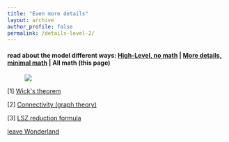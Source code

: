 ```yaml
---
title: "Even more details"
layout: archive
author_profile: false
permalink: /details-level-2/
---
```


#### read about the model different ways: [High-Level, no math](https://arkm97.github.io/covered-calls/volatility-model/) | [More details, minimal math](https://arkm97.github.io/covered-calls/details-level-1/) | All math (this page)

<figure>
    <img src="../images/four_pt_amplitude.png">
</figure>



<!-- ![more_details.pdf](https://arkm97.github.io/covered-calls/files/four_pt_amplitude.pdf) -->

[1] [Wick's theorem](https://en.wikipedia.org/wiki/Wick%27s_theorem)

[2] [Connectivity (graph theory)](https://en.wikipedia.org/wiki/Connectivity_(graph_theory))

[3] [LSZ reduction formula](https://en.wikipedia.org/wiki/LSZ_reduction_formula#The_reduction_formula_for_scalars)  
 
[leave Wonderland](https://arkm97.github.io/covered-calls/volatility-model/)

